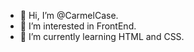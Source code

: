 - 👋 Hi, I’m @CarmelCase.
- 👀 I’m interested in FrontEnd.
- 🌱 I’m currently learning HTML and CSS.


<!---
CarmelCase/CarmelCase is a ✨ special ✨ repository because its `README.md` (this file) appears on your GitHub profile.
You can click the Preview link to take a look at your changes.
--->
